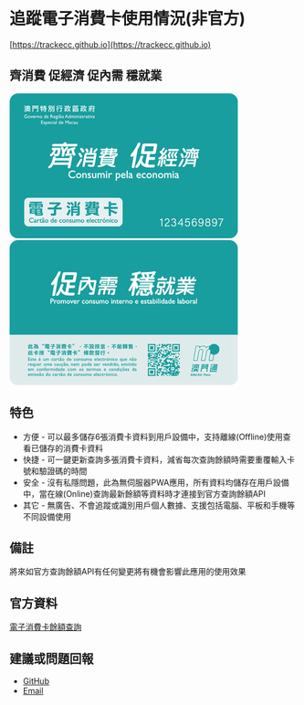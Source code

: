 # 追蹤電子消費卡使用情況(非官方)
[https://trackecc.github.io](https://trackecc.github.io)

## 齊消費 促經濟 促內需 穩就業
![消費卡正面圖片](/images/card_style_fs.jpg) ![消費卡背面圖片](/images/card_style_bs.jpg)

## 特色
- 方便 - 可以最多儲存6張消費卡資料到用戶設備中，支持離線(Offline)使用查看已儲存的消費卡資料
- 快捷 - 可一鍵更新查詢多張消費卡資料，減省每次查詢餘額時需要重覆輸入卡號和驗證碼的時間
- 安全 - 沒有私隱問題，此為無伺服器PWA應用，所有資料均儲存在用戶設備中，當在線(Online)查詢最新餘額等資料時才連接到官方查詢餘額API
- 其它 - 無廣告、不會追蹤或識別用戶個人數據、支援包括電腦、平板和手機等不同設備使用

## 備註
將來如官方查詢餘額API有任何變更將有機會影響此應用的使用效果

## 官方資料
[電子消費卡餘額查詢](https://etc.macaupay.com.mo/Ml-Pt/realname_pc/#/cardInqSp)

## 建議或問題回報
- [GitHub](https://github.com/trackecc/trackecc.github.io)
- [Email](mailto:trackecc@gmail.com?subject=建議)